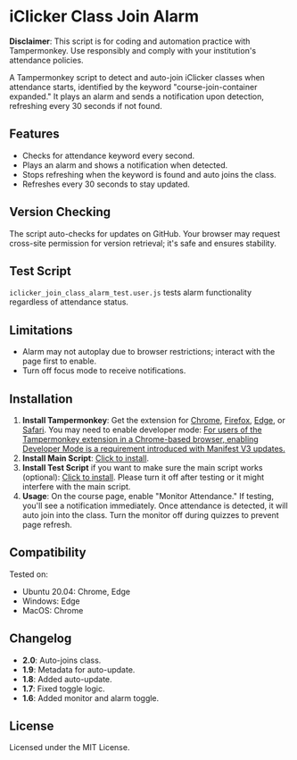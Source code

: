 # iClicker Class Join Alarm

**Disclaimer**: This script is for coding and automation practice with Tampermonkey. Use responsibly and comply with your institution's attendance policies.

A Tampermonkey script to detect and auto-join iClicker classes when attendance starts, identified by the keyword "course-join-container expanded." It plays an alarm and sends a notification upon detection, refreshing every 30 seconds if not found.

## Features

- Checks for attendance keyword every second.
- Plays an alarm and shows a notification when detected.
- Stops refreshing when the keyword is found and auto joins the class.
- Refreshes every 30 seconds to stay updated.

## Version Checking

The script auto-checks for updates on GitHub. Your browser may request cross-site permission for version retrieval; it's safe and ensures stability.

## Test Script

`iclicker_join_class_alarm_test.user.js` tests alarm functionality regardless of attendance status.

## Limitations

- Alarm may not autoplay due to browser restrictions; interact with the page first to enable.
- Turn off focus mode to receive notifications.

## Installation

1. **Install Tampermonkey**: Get the extension for [Chrome](https://chromewebstore.google.com/detail/tampermonkey/dhdgffkkebhmkfjojejmpbldmpobfkfo), [Firefox](https://addons.mozilla.org/en-US/firefox/addon/tampermonkey/), [Edge](https://microsoftedge.microsoft.com/addons/detail/iikmkjmpaadaobahmlepeloendndfphd), or [Safari](https://apps.apple.com/us/app/tampermonkey/id1482490089). You may need to enable developer mode: [For users of the Tampermonkey extension in a Chrome-based browser, enabling Developer Mode is a requirement introduced with Manifest V3 updates.](https://www.tampermonkey.net/faq.php?locale=en#Q209)
2. **Install Main Script**: [Click to install](https://github.com/zpatronus/iclicker_join_class_alarm/raw/refs/heads/main/iclicker_join_class_alarm.user.js).
3. **Install Test Script** if you want to make sure the main script works (optional): [Click to install](https://github.com/zpatronus/iclicker_join_class_alarm/raw/refs/heads/main/iclicker_join_class_alarm_test.user.js). Please turn it off after testing or it might interfere with the main script.
4. **Usage**: On the course page, enable "Monitor Attendance." If testing, you'll see a notification immediately. Once attendance is detected, it will auto join into the class. Turn the monitor off during quizzes to prevent page refresh.

## Compatibility

Tested on:

- Ubuntu 20.04: Chrome, Edge
- Windows: Edge
- MacOS: Chrome

## Changelog

- **2.0**: Auto-joins class.
- **1.9**: Metadata for auto-update.
- **1.8**: Added auto-update.
- **1.7**: Fixed toggle logic.
- **1.6**: Added monitor and alarm toggle.

## License

Licensed under the MIT License.
